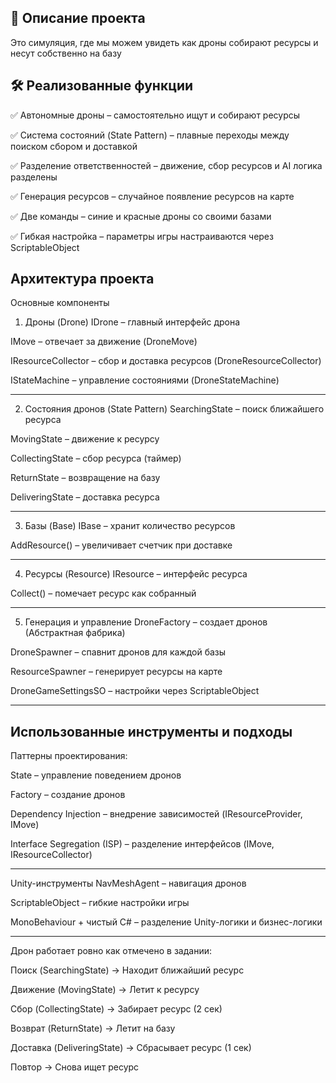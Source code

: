 📖 Описание проекта
---------------------------------------------------------

Это симуляция, где мы можем увидеть как дроны собирают ресурсы и несут собственно на базу



🛠️ Реализованные функции
---------------------------------------------------------
✅ Автономные дроны – самостоятельно ищут и собирают ресурсы

✅ Система состояний (State Pattern) – плавные переходы между поиском сбором и доставкой

✅ Разделение ответственностей – движение, сбор ресурсов и AI логика разделены

✅ Генерация ресурсов – случайное появление ресурсов на карте

✅ Две команды – синие и красные дроны со своими базами

✅ Гибкая настройка – параметры игры настраиваются через ScriptableObject



Архитектура проекта
---------------------------------------------------------
Основные компоненты


  
1. Дроны (Drone)
IDrone – главный интерфейс дрона

IMove – отвечает за движение (DroneMove)

IResourceCollector – сбор и доставка ресурсов (DroneResourceCollector)

IStateMachine – управление состояниями (DroneStateMachine)

---------------------------------------------------------

2. Состояния дронов (State Pattern)
SearchingState – поиск ближайшего ресурса

MovingState – движение к ресурсу

CollectingState – сбор ресурса (таймер)

ReturnState – возвращение на базу

DeliveringState – доставка ресурса

---------------------------------------------------------

3. Базы (Base)
IBase – хранит количество ресурсов

AddResource() – увеличивает счетчик при доставке

---------------------------------------------------------

4. Ресурсы (Resource)
IResource – интерфейс ресурса

Collect() – помечает ресурс как собранный

---------------------------------------------------------

5. Генерация и управление
DroneFactory – создает дронов (Абстрактная фабрика)

DroneSpawner – спавнит дронов для каждой базы

ResourceSpawner – генерирует ресурсы на карте

DroneGameSettingsSO – настройки через ScriptableObject

----------------------------------------------------------


Использованные инструменты и подходы
----------------------------------------------------------
Паттерны проектирования:

State – управление поведением дронов

Factory – создание дронов

Dependency Injection – внедрение зависимостей (IResourceProvider, IMove)

Interface Segregation (ISP) – разделение интерфейсов (IMove, IResourceCollector)

----------------------------------------------------------
Unity-инструменты
NavMeshAgent – навигация дронов

ScriptableObject – гибкие настройки игры

MonoBehaviour + чистый C# – разделение Unity-логики и бизнес-логики

----------------------------------------------------------

Дрон работает ровно как отмечено в задании:

Поиск (SearchingState) → Находит ближайший ресурс

Движение (MovingState) → Летит к ресурсу

Сбор (CollectingState) → Забирает ресурс (2 сек)

Возврат (ReturnState) → Летит на базу

Доставка (DeliveringState) → Сбрасывает ресурс (1 сек)

Повтор → Снова ищет ресурс

